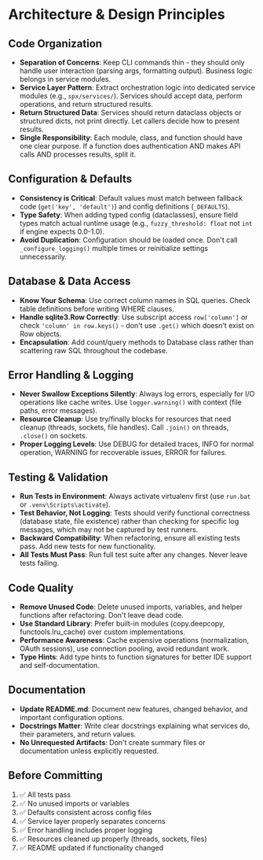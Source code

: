 # Architecture & Design Principles

## Code Organization
* **Separation of Concerns**: Keep CLI commands thin - they should only handle user interaction (parsing args, formatting output). Business logic belongs in service modules.
* **Service Layer Pattern**: Extract orchestration logic into dedicated service modules (e.g., `spx/services/`). Services should accept data, perform operations, and return structured results.
* **Return Structured Data**: Services should return dataclass objects or structured dicts, not print directly. Let callers decide how to present results.
* **Single Responsibility**: Each module, class, and function should have one clear purpose. If a function does authentication AND makes API calls AND processes results, split it.

## Configuration & Defaults
* **Consistency is Critical**: Default values must match between fallback code (`get('key', 'default')`) and config definitions (`_DEFAULTS`).
* **Type Safety**: When adding typed config (dataclasses), ensure field types match actual runtime usage (e.g., `fuzzy_threshold: float` not `int` if engine expects 0.0-1.0).
* **Avoid Duplication**: Configuration should be loaded once. Don't call `_configure_logging()` multiple times or reinitialize settings unnecessarily.

## Database & Data Access
* **Know Your Schema**: Use correct column names in SQL queries. Check table definitions before writing WHERE clauses.
* **Handle sqlite3.Row Correctly**: Use subscript access `row['column']` or check `'column' in row.keys()` - don't use `.get()` which doesn't exist on Row objects.
* **Encapsulation**: Add count/query methods to Database class rather than scattering raw SQL throughout the codebase.

## Error Handling & Logging
* **Never Swallow Exceptions Silently**: Always log errors, especially for I/O operations like cache writes. Use `logger.warning()` with context (file paths, error messages).
* **Resource Cleanup**: Use try/finally blocks for resources that need cleanup (threads, sockets, file handles). Call `.join()` on threads, `.close()` on sockets.
* **Proper Logging Levels**: Use DEBUG for detailed traces, INFO for normal operation, WARNING for recoverable issues, ERROR for failures.

## Testing & Validation
* **Run Tests in Environment**: Always activate virtualenv first (use `run.bat` or `.venv\Scripts\activate`).
* **Test Behavior, Not Logging**: Tests should verify functional correctness (database state, file existence) rather than checking for specific log messages, which may not be captured by test runners.
* **Backward Compatibility**: When refactoring, ensure all existing tests pass. Add new tests for new functionality.
* **All Tests Must Pass**: Run full test suite after any changes. Never leave tests failing.

## Code Quality
* **Remove Unused Code**: Delete unused imports, variables, and helper functions after refactoring. Don't leave dead code.
* **Use Standard Library**: Prefer built-in modules (copy.deepcopy, functools.lru_cache) over custom implementations.
* **Performance Awareness**: Cache expensive operations (normalization, OAuth sessions), use connection pooling, avoid redundant work.
* **Type Hints**: Add type hints to function signatures for better IDE support and self-documentation.

## Documentation
* **Update README.md**: Document new features, changed behavior, and important configuration options.
* **Docstrings Matter**: Write clear docstrings explaining what services do, their parameters, and return values.
* **No Unrequested Artifacts**: Don't create summary files or documentation unless explicitly requested.

## Before Committing
1. ✅ All tests pass
2. ✅ No unused imports or variables
3. ✅ Defaults consistent across config files
4. ✅ Service layer properly separates concerns
5. ✅ Error handling includes proper logging
6. ✅ Resources cleaned up properly (threads, sockets, files)
7. ✅ README updated if functionality changed
